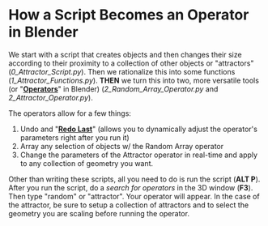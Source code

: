 # How a Script Becomes an Operator in Blender

We start with a script that creates objects and then changes their size according to their proximity to a collection of other objects or "attractors" (_0_Attractor_Script.py_). Then we rationalize this into some functions (_1_Attractor_Functions.py_). __THEN__ we turn this into two, more versatile tools (or "[__Operators__](https://docs.blender.org/manual/en/dev/advanced/scripting/addon_tutorial.html?highlight=operators)" in Blender) (_2_Random_Array_Operator.py_ and _2_Attractor_Operator.py_).

The operators allow for a few things:
1. Undo and "[__Redo Last__](https://docs.blender.org/manual/en/dev/interface/undo_redo.html#redo-last)" (allows you to dynamically adjust the operator's parameters right after you run it)
2. Array any selection of objects w/ the Random Array operator
3. Change the parameters of the Attractor operator in real-time and apply to any collection of geometry you want.

Other than writing these scripts, all you need to do is run the script (__ALT P__). After you run the script, do a _search for operators_ in the 3D window (__F3__). Then type "random" or "attractor". Your operator will appear. In the case of the attractor, be sure to setup a collection of attractors and to select the geometry you are scaling before running the operator.
